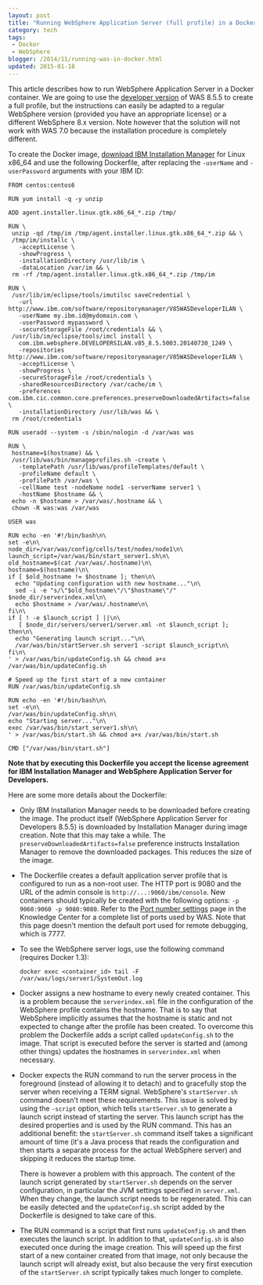 ```yaml
---
layout: post
title: "Running WebSphere Application Server (full profile) in a Docker container"
category: tech
tags:
 - Docker
 - WebSphere
blogger: /2014/11/running-was-in-docker.html
updated: 2015-01-18
---
```


This article describes how to run WebSphere Application Server in a Docker container. We are going
to use the [developer version][1] of WAS 8.5.5 to create a full profile, but the instructions can easily be
adapted to a regular WebSphere version (provided you have an appropriate license) or a different WebSphere 8.x version.
Note however that the solution will not work with WAS 7.0 because the installation procedure is completely different.

To create the
Docker image, [download IBM Installation Manager][2] for Linux x86_64 and use the following
Dockerfile, after replacing the `-userName` and `-userPassword` arguments with your IBM ID:

    FROM centos:centos6
    
    RUN yum install -q -y unzip
    
    ADD agent.installer.linux.gtk.x86_64_*.zip /tmp/
    
    RUN \
     unzip -qd /tmp/im /tmp/agent.installer.linux.gtk.x86_64_*.zip && \
     /tmp/im/installc \
       -acceptLicense \
       -showProgress \
       -installationDirectory /usr/lib/im \
       -dataLocation /var/im && \
     rm -rf /tmp/agent.installer.linux.gtk.x86_64_*.zip /tmp/im
    
    RUN \
     /usr/lib/im/eclipse/tools/imutilsc saveCredential \
       -url http://www.ibm.com/software/repositorymanager/V85WASDeveloperILAN \
       -userName my.ibm.id@mydomain.com \
       -userPassword mypassword \
       -secureStorageFile /root/credentials && \
     /usr/lib/im/eclipse/tools/imcl install \
       com.ibm.websphere.DEVELOPERSILAN.v85_8.5.5003.20140730_1249 \
       -repositories http://www.ibm.com/software/repositorymanager/V85WASDeveloperILAN \
       -acceptLicense \
       -showProgress \
       -secureStorageFile /root/credentials \
       -sharedResourcesDirectory /var/cache/im \
       -preferences com.ibm.cic.common.core.preferences.preserveDownloadedArtifacts=false \
       -installationDirectory /usr/lib/was && \
     rm /root/credentials
    
    RUN useradd --system -s /sbin/nologin -d /var/was was
    
    RUN \
     hostname=$(hostname) && \
     /usr/lib/was/bin/manageprofiles.sh -create \
       -templatePath /usr/lib/was/profileTemplates/default \
       -profileName default \
       -profilePath /var/was \
       -cellName test -nodeName node1 -serverName server1 \
       -hostName $hostname && \
     echo -n $hostname > /var/was/.hostname && \
     chown -R was:was /var/was
    
    USER was
    
    RUN echo -en '#!/bin/bash\n\
    set -e\n\
    node_dir=/var/was/config/cells/test/nodes/node1\n\
    launch_script=/var/was/bin/start_server1.sh\n\
    old_hostname=$(cat /var/was/.hostname)\n\
    hostname=$(hostname)\n\
    if [ $old_hostname != $hostname ]; then\n\
      echo "Updating configuration with new hostname..."\n\
      sed -i -e "s/\"$old_hostname\"/\"$hostname\"/" $node_dir/serverindex.xml\n\
      echo $hostname > /var/was/.hostname\n\
    fi\n\
    if [ ! -e $launch_script ] ||\n\
       [ $node_dir/servers/server1/server.xml -nt $launch_script ]; then\n\
      echo "Generating launch script..."\n\
      /var/was/bin/startServer.sh server1 -script $launch_script\n\
    fi\n\
    ' > /var/was/bin/updateConfig.sh && chmod a+x /var/was/bin/updateConfig.sh
    
    # Speed up the first start of a new container
    RUN /var/was/bin/updateConfig.sh
    
    RUN echo -en '#!/bin/bash\n\
    set -e\n\
    /var/was/bin/updateConfig.sh\n\
    echo "Starting server..."\n\
    exec /var/was/bin/start_server1.sh\n\
    ' > /var/was/bin/start.sh && chmod a+x /var/was/bin/start.sh
    
    CMD ["/var/was/bin/start.sh"]

**Note that by executing this Dockerfile you accept the license agreement for IBM Installation
Manager and WebSphere Application Server for Developers.**

Here are some more details about the Dockerfile:

*   Only IBM Installation Manager needs to be downloaded before creating the image. The product
    itself (WebSphere Application Server for Developers 8.5.5) is downloaded by Installation
    Manager during image creation. Note that this may take a while. The
    `preserveDownloadedArtifacts=false` preference instructs Installation Manager to remove the
    downloaded packages. This reduces the size of the image.

*   The Dockerfile creates a default application server profile that is configured to run as a
    non-root user. The HTTP port is 9080 and the URL of the admin console is
    `http://...:9060/ibm/console`. New containers should typically be created with the following options:
    `-p 9060:9060 -p 9080:9080`. Refer to the [Port number settings][3] page in the Knowledge Center for a complete list
    of ports used by WAS. Note that this page doesn't mention the default port used for remote debugging, which is
    7777.

*   To see the WebSphere server logs, use the following command (requires Docker 1.3):
    
        docker exec <container_id> tail -F /var/was/logs/server1/SystemOut.log
    
*   Docker assigns a new hostname to every newly created container. This is a problem because
    the `serverindex.xml` file in the configuration of the WebSphere profile contains the hostname.
    That is to say that WebSphere implicitly assumes that the hostname is static and not expected
    to change after the profile has been created. To overcome this problem the Dockerfile adds a
    script called `updateConfig.sh` to the image. That script is executed before the server is
    started and (among other things) updates the hostnames in `serverindex.xml` when necessary.

*   Docker expects the RUN command to run the server process in the foreground (instead of allowing
    it to detach) and to gracefully stop the server when receiving a TERM signal. WebSphere's
    `startServer.sh` command doesn't meet these requirements. This issue is solved by using the
    `-script` option, which tells `startServer.sh` to generate a launch script instead of starting
    the server. This launch script has the desired properties and is used by the RUN command.
    This has an additional benefit: the `startServer.sh` command itself takes a significant amount
    of time (it's a Java process that reads the configuration and then starts a separate process
    for the actual WebSphere server) and skipping it reduces the startup time.
    
    There is however a problem with this approach. The content of the launch script generated by
    `startServer.sh` depends on the server configuration, in particular the JVM settings specified
    in `server.xml`. When they change, the launch script needs to be regenerated. This can be
    easily detected and the `updateConfig.sh` script added by the Dockerfile is designed to take
    care of this.
    
*   The RUN command is a script that first runs `updateConfig.sh` and then executes the launch
    script. In addition to that, `updateConfig.sh` is also executed once during the image creation.
    This will speed up the first start of a new container created from that image, not only because
    the launch script will already exist, but also because the very first execution of the
    `startServer.sh` script typically takes much longer to complete.

[1]: http://www.ibm.com/developerworks/downloads/ws/wasdevelopers/
[2]: http://www-01.ibm.com/support/docview.wss?uid=swg24037640#DNLD
[3]: http://www-01.ibm.com/support/knowledgecenter/SSEQTP_8.5.5/com.ibm.websphere.base.doc/ae/rmig_portnumber.html